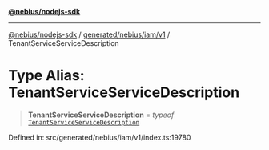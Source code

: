 [**@nebius/nodejs-sdk**](../../../../../README.md)

---

[@nebius/nodejs-sdk](../../../../../README.md) / [generated/nebius/iam/v1](../README.md) / TenantServiceServiceDescription

# Type Alias: TenantServiceServiceDescription

> **TenantServiceServiceDescription** = _typeof_ [`TenantServiceServiceDescription`](../variables/TenantServiceServiceDescription.md)

Defined in: src/generated/nebius/iam/v1/index.ts:19780
